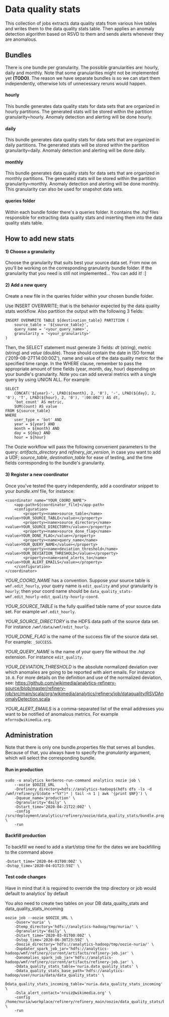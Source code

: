 # Data quality stats

This collection of jobs extracts data quality stats from various hive tables
and writes them to the data quality stats table. Then applies an anomaly
detection algorithm based on RSVD to them and sends alerts whenever they are
anomalous.

## Bundles
There is one bundle per granularity. The possible granularities are: hourly,
daily and monthly. Note that some granularities might not be implemented yet
**(TODO)**. The reason we have separate bundles is so we can start them
independently, otherwise lots of unnecessary reruns would happen.

#### hourly
This bundle generates data quality stats for data sets that are organized in
hourly partitions. The generated stats will be stored within the partition
granularity=hourly. Anomaly detection and alerting will be done hourly.

#### daily
This bundle generates data quality stats for data sets that are organized in
daily partitions. The generated stats will be stored within the partition
granularity=daily.  Anomaly detection and alerting will be done daily.

#### monthly
This bundle generates data quality stats for data sets that are organized in
monthly partitions. The generated stats will be stored within the partition
granularity=monthly. Anomaly detection and alerting will be done monthly.
This granularity can also be used for snapshot data sets.

#### queries folder
Within each bundle folder there's a queries folder. It contains the *.hql*
files responsible for extracting data quality stats and inserting them into
the data quality stats table.

## How to add new stats

#### 1) Choose a granularity
Choose the granularity that suits best your source data set. From now on you'll
be working on the corresponding granularity bundle folder. If the granularity
that you need is still not implemented... You can add it! :]

#### 2) Add a new query
Create a new file in the queries folder within your chosen bundle folder.

Use INSERT OVERWRITE; that is the behavior expected by the data quality stats
workflow. Also partition the output with the following 3 fields:
```
INSERT OVERWRITE TABLE ${destination_table} PARTITION (
    source_table = '${source_table}',
    query_name = '<your_query_name>',
    granularity = '<your_granularity>'
)
```
Then, the SELECT statement must generate 3 fields: *dt* (string), *metric*
(string) and *value* (double). Those should contain the date in ISO format
('2019-08-27T14:00:00Z'), name and value of the data quality metric for the
specified time range. In the WHERE clause, remember to pass the appropriate
amount of time fields (year, month, day, hour) depending on your bundle's
granularity. Note you can add several metrics with a single query by using
UNION ALL. For example:
```
SELECT
    CONCAT('${year}-', LPAD(${month}, 2, '0'), '-', LPAD(${day}, 2, '0'), 'T', LPAD(${hour}, 2, '0'), ':00:00Z') AS dt,
    'bot_count' AS metric,
    SUM(count) AS value
FROM ${source_table}
WHERE
    user_type = 'bot' AND
    year = ${year} AND
    month = ${month} AND
    day = ${day} AND
    hour = ${hour}
```

The Oozie workflow will pass the following convenient parameters to the query:
*artifacts_directory* and *refinery_jar_version*, in case you want to add a
UDF; *source_table*, *destination_table* for ease of testing, and the time
fields corresponding to the bundle's granularity.

#### 3) Register a new coordinator
Once you've tested the query independently, add a coordinator snippet to your
*bundle.xml* file, for instance:
```
<coordinator name="YOUR_COORD_NAME">
    <app-path>${coordinator_file}</app-path>
    <configuration>
        <property><name>source_table</name><value>YOUR_SOURCE_TABLE</value></property>
        <property><name>source_directory</name><value>YOUR_SOURCE_DIRECTORY</value></property>
        <property><name>source_done_flag</name><value>YOUR_DONE_FLAG</value></property>
        <property><name>query_name</name><value>YOUR_QUERY_NAME</value></property>
        <property><name>deviation_threshold</name><value>YOUR_DEVIATION_THRESHOLD</value></property>
        <property><name>send_alerts_to</name><value>YOUR_ALERT_EMAILS</value></property>
    </configuration>
</coordinator>
```

*YOUR_COORD_NAME* has a convention. Suppose your source table is
`wmf.edit_hourly`, your query name is `edit_quality` and your granularity is
`hourly`; then your coord name should be
`data_quality_stats-wmf.edit_hourly-edit_quality-hourly-coord`.

*YOUR_SOURCE_TABLE* is the fully qualified table name of your source data set.
For example `wmf.edit_hourly`.

*YOUR_SOURCE_DIRECTORY* is the HDFS data path of the source data set. For
instance `/wmf/data/wmf/edit_hourly`.

*YOUR_DONE_FLAG* is the name of the success file of the source data set. For
example: `_SUCCESS`.

*YOUR_QUERY_NAME* is the name of your query file without the *.hql* extension.
For instance `edit_quality`.

*YOUR_DEVIATION_THRESHOLD* is the absolute normalized deviation over which
anomalies are going to be reported with alert emails. For instance `10.0`.
For more details on the definition and use of the normalized deviation, see:
https://github.com/wikimedia/analytics-refinery-source/blob/master/refinery-job/src/main/scala/org/wikimedia/analytics/refinery/job/dataquality/RSVDAnomalyDetection.scala

*YOUR_ALERT_EMAILS* is a comma-separated list of the email addresses you want
to be notified of anomalous metrics. For example `mforns@wikimedia.org`.

## Administration

Note that there is only one bundle.properties file that serves all bundles.
Because of that, you always have to specify the *granularity* argument, which
will select the corresponding bundle.

#### Run in production
```
sudo -u analytics kerberos-run-command analytics oozie job \
    --oozie $OOZIE_URL     \
    -Drefinery_directory=hdfs://analytics-hadoop$(hdfs dfs -ls -d /wmf/refinery/$(date +"%Y")* | tail -n 1 | awk '{print $NF}') \
    -Dqueue_name='production' \
    -Dgranularity='daily' \
    -Dstart_time='2020-04-21T22:00Z' \
    -config /srv/deployment/analytics/refinery/oozie/data_quality_stats/bundle.properties \
    -run
```


#### Backfill production
To backfill we need to add a start/stop time for the dates we are backfilling to the command above
```
-Dstart_time='2020-04-01T00:00Z' \
-Dstop_time='2020-04-01T23:59Z' \
```

#### Test code changes
Have in mind that it is required to override the tmp directory
or job would default to analytics' by default

You also need to create two tables on your DB data_quality_stats and
data_quality_stats_incoming
```
oozie job --oozie $OOZIE_URL \
    -Duser='nuria' \
    -Dtemp_directory='hdfs://analytics-hadoop/tmp/nuria/' \
    -Dgranularity='daily' \
    -Dstart_time='2020-03-01T00:00Z' \
    -Dstop_time='2020-06-30T23:59Z' \
    -Doozie_directory='hdfs://analytics-hadoop/tmp/oozie-nuria/' \
    -Dupdater_spark_job_jar='hdfs://analytics-hadoop/wmf/refinery/current/artifacts/refinery-job.jar' \
    -Danomalies_spark_job_jar='hdfs://analytics-hadoop/wmf/refinery/current/artifacts/refinery-job.jar' \
    -Ddata_quality_stats_table='nuria.data_quality_stats' \
    -Ddata_quality_stats_base_path='hdfs://analytics-hadoop/user/nuria/data/data_quality_stats' \
    -Ddata_quality_stats_incoming_table='nuria.data_quality_stats_incoming' \
    -Dsla_alert_contact='nruiz@wikimedia.org' \
    -config /home/nuria/workplace/refinery/refinery_main/oozie/data_quality_stats/bundle.properties \
    -run
```
